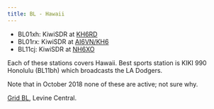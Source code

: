 ```yaml
---
title: BL - Hawaii
---
```


* BL01xh: KiwiSDR at [KH6RD](http://kh6rd.sytes.net:8073/)
* BL01rx: KiwiSDR at [AI6VN/KH6](http://kiwisdr.robinett.us:8073/)
* BL11cj: KiwiSDR at [NH6XO](http://72.235.217.245:8073/)

Each of these stations covers Hawaii. Best sports station is
KIKI 990 Honolulu (BL11bh) which broadcasts the LA Dodgers.

Note that in October 2018 none of these are active; not sure why.

[Grid BL](http://www.levinecentral.com/ham/grid_square.php?Grid=BL), Levine
Central.
